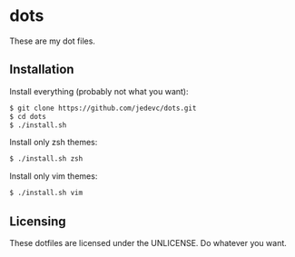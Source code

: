 # dots

These are my dot files.

## Installation

Install everything (probably not what you want):

```bash
$ git clone https://github.com/jedevc/dots.git
$ cd dots
$ ./install.sh
```

Install only zsh themes:

```bash
$ ./install.sh zsh
```

Install only vim themes:

```bash
$ ./install.sh vim
```

## Licensing

These dotfiles are licensed under the UNLICENSE. Do whatever you want.

